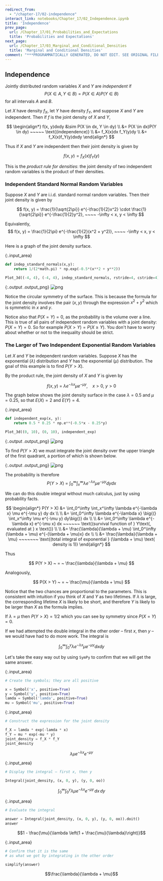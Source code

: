 ```yaml
---
redirect_from:
  - "/chapter-17/02-independence"
interact_link: notebooks/Chapter_17/02_Independence.ipynb
title: 'Independence'
prev_page:
  url: /Chapter_17/01_Probabilities_and_Expectations
  title: 'Probabilities and Expectations'
next_page:
  url: /Chapter_17/03_Marginal_and_Conditional_Densities
  title: 'Marginal and Conditional Densities'
comment: "***PROGRAMMATICALLY GENERATED, DO NOT EDIT. SEE ORIGINAL FILES IN /notebooks***"
---
```


## Independence

Jointly distributed random variables $X$ and $Y$ are *independent* if
$$
P(X \in A, Y \in B) = P(X \in A)P(Y \in B)
$$
for all intervals $A$ and $B$.

Let $X$ have density $f_X$, let $Y$ have density $f_Y$, and suppose $X$ and $Y$ are independent. Then if $f$ is the joint density of $X$ and $Y$,

$$
\begin{align*}
f(x, y)dxdy &\sim P(X \in dx, Y \in dy) \\
&= P(X \in dx)P(Y \in dy) ~~~~~ \text{(independence)} \\
&= f_X(x)dx f_Y(y)dy \\
&= f_X(x)f_Y(y)dxdy
\end{align*}
$$

Thus if $X$ and $Y$ are independent then their joint density is given by

$$
f(x, y) = f_X(x)f_Y(y)
$$

This is the *product rule for densities*: the joint density of two independent random variables is the product of their densities.

### Independent Standard Normal Random Variables
Suppose $X$ and $Y$ are i.i.d. standard normal random variables. Then their joint density is given by

$$
f(x, y) = \frac{1}{\sqrt{2\pi}} e^{-\frac{1}{2}x^2} \cdot \frac{1}{\sqrt{2\pi}} e^{-\frac{1}{2}y^2}, ~~~~ -\infty < x, y < \infty
$$

Equivalently,
$$
f(x, y) = \frac{1}{2\pi} e^{-\frac{1}{2}(x^2 + y^2)}, ~~~~ -\infty < x, y < \infty
$$

Here is a graph of the joint density surface.



{:.input_area}
```python
def indep_standard_normals(x,y):
    return 1/(2*math.pi) * np.exp(-0.5*(x**2 + y**2))

Plot_3d((-4, 4), (-4, 4), indep_standard_normals, rstride=4, cstride=4)
```



{:.output .output_png}
![png](../images/Chapter_17/02_Independence_3_0.png)



Notice the circular symmetry of the surface. This is because the formula for the joint density involves the pair $(x, y)$ through the expression $x^2 + y^2$ which is symmetric in $x$ and $y$.

Notice also that $P(X = Y) = 0$, as the probability is the volume over a line. This is true of all pairs of independent random variables with a joint density: $P(X = Y) = 0$. So for example $P(X > Y) = P(X \ge Y)$. You don't have to worry about whether or not to the inequality should be strict.

### The Larger of Two Independent Exponential Random Variables
Let $X$ and $Y$ be independent random variables. Suppose $X$ has the exponential $(\lambda)$ distribution and $Y$ has the exponential $(\mu)$ distribution. The goal of this example is to find $P(Y > X)$.

By the product rule, the joint density of $X$ and $Y$ is given by

$$
f(x, y) ~ = ~ \lambda e^{-\lambda x} \mu e^{-\mu y}, ~~~~ x > 0, ~ y > 0
$$

The graph below shows the joint density surface in the case $\lambda = 0.5$ and $\mu = 0.25$, so that $E(X) = 2$ and $E(Y) = 4$.



{:.input_area}
```python
def independent_exp(x, y):
    return 0.5 * 0.25 * np.e**(-0.5*x - 0.25*y)

Plot_3d((0, 10), (0, 10), independent_exp)
```



{:.output .output_png}
![png](../images/Chapter_17/02_Independence_6_0.png)



To find $P(Y > X)$ we must integrate the joint density over the upper triangle of the first quadrant, a portion of which is shown below.





{:.output .output_png}
![png](../images/Chapter_17/02_Independence_8_0.png)



The probability is therefore
$$
P(Y > X) ~ = ~ \int_0^\infty \int_x^\infty \lambda e^{-\lambda x} \mu e^{-\mu y} dy dx
$$

We can do this double integral without much calculus, just by using probability facts. 

$$
\begin{align*}
P(Y > X) &= \int_0^\infty \int_x^\infty \lambda e^{-\lambda x} \mu e^{-\mu y} dy dx \\ \\
&= \int_0^\infty \lambda e^{-\lambda x} \big{(} \int_x^\infty \mu e^{-\mu y} dy\big{)} dx \\ \\
&= \int_0^\infty \lambda e^{-\lambda x} e^{-\mu x} dx ~~~~~~ \text{(survival function of } Y\text{, evaluated at } x \text{)} \\ \\
&= \frac{\lambda}{\lambda + \mu} \int_0^\infty (\lambda + \mu) e^{-(\lambda + \mu)x} dx \\ \\
&= \frac{\lambda}{\lambda + \mu} ~~~~~~~ \text{(total integral of exponential }
(\lambda + \mu) \text{ density is 1)}
\end{align*}
$$

Thus

$$
P(Y > X) ~ = ~ \frac{\lambda}{\lambda + \mu}
$$

Analogously,

$$
P(X > Y) ~ = ~ \frac{\mu}{\lambda + \mu}
$$

Notice that the two chances are proportional to the parameters. This is consistent with intuition if you think of $X$ and $Y$ as two lifetimes. If $\lambda$ is large, the corresponding lifetime $X$ is likely to be short, and therefore $Y$ is likely to be larger than $X$ as the formula implies.

If $\lambda = \mu$ then $P(Y > X) = 1/2$ which you can see by symmetry since $P(X = Y) = 0$.

If we had attempted the double integral in the other order – first $x$, then $y$ – we would have had to do more work. The integral is

$$
\int_0^\infty \int_0^y \lambda e^{-\lambda x} \mu e^{-\mu y} dx dy
$$

Let's take the easy way out by using `SymPy` to confirm that we will get the same answer.



{:.input_area}
```python
# Create the symbols; they are all positive

x = Symbol('x', positive=True)
y = Symbol('y', positive=True)
lamda = Symbol('lamda', positive=True)
mu = Symbol('mu', positive=True)
```




{:.input_area}
```python
# Construct the expression for the joint density

f_X = lamda * exp(-lamda * x)
f_Y = mu * exp(-mu * y)
joint_density = f_X * f_Y
joint_density
```





$$\lambda \mu e^{- \lambda x} e^{- \mu y}$$





{:.input_area}
```python
# Display the integral – first x, then y

Integral(joint_density, (x, 0, y), (y, 0, oo))
```





$$\int_{0}^{\infty}\int_{0}^{y} \lambda \mu e^{- \lambda x} e^{- \mu y}\, dx\, dy$$





{:.input_area}
```python
# Evaluate the integral

answer = Integral(joint_density, (x, 0, y), (y, 0, oo)).doit()
answer
```





$$1 - \frac{\mu}{\lambda \left(1 + \frac{\mu}{\lambda}\right)}$$





{:.input_area}
```python
# Confirm that it is the same 
# as what we got by integrating in the other order

simplify(answer)
```





$$\frac{\lambda}{\lambda + \mu}$$


